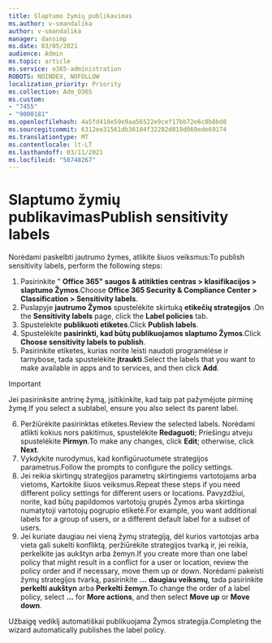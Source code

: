 ```yaml
---
title: Slaptumo žymių publikavimas
ms.author: v-smandalika
author: v-smandalika
manager: dansimp
ms.date: 03/05/2021
audience: Admin
ms.topic: article
ms.service: o365-administration
ROBOTS: NOINDEX, NOFOLLOW
localization_priority: Priority
ms.collection: Adm_O365
ms.custom:
- "7455"
- "9000181"
ms.openlocfilehash: 4a5fd418e59e9aa56522e9cef17bb72e6c8b8bd8
ms.sourcegitcommit: 6312ee31561db36104f32282d019d069ede69174
ms.translationtype: MT
ms.contentlocale: lt-LT
ms.lasthandoff: 03/11/2021
ms.locfileid: "50748267"
---
```

# <a name="publish-sensitivity-labels"></a><span data-ttu-id="13c55-102">Slaptumo žymių publikavimas</span><span class="sxs-lookup"><span data-stu-id="13c55-102">Publish sensitivity labels</span></span>

<span data-ttu-id="13c55-103">Norėdami paskelbti jautrumo žymes, atlikite šiuos veiksmus:</span><span class="sxs-lookup"><span data-stu-id="13c55-103">To publish sensitivity labels, perform the following steps:</span></span>

1. <span data-ttu-id="13c55-104">Pasirinkite " **Office 365" saugos & atitikties centras > klasifikacijos > slaptumo Žymos**.</span><span class="sxs-lookup"><span data-stu-id="13c55-104">Choose **Office 365 Security & Compliance Center > Classification > Sensitivity labels**.</span></span>
2. <span data-ttu-id="13c55-105">Puslapyje **jautrumo Žymos** spustelėkite skirtuką **etikečių strategijos** .</span><span class="sxs-lookup"><span data-stu-id="13c55-105">On the **Sensitivity labels** page, click the **Label policies** tab.</span></span>
3. <span data-ttu-id="13c55-106">Spustelėkite **publikuoti etiketes**.</span><span class="sxs-lookup"><span data-stu-id="13c55-106">Click **Publish labels**.</span></span>
4. <span data-ttu-id="13c55-107">Spustelėkite **pasirinkti, kad būtų publikuojamos slaptumo Žymos**.</span><span class="sxs-lookup"><span data-stu-id="13c55-107">Click **Choose sensitivity labels to publish**.</span></span> 
5. <span data-ttu-id="13c55-108">Pasirinkite etiketes, kurias norite leisti naudoti programėlėse ir tarnybose, tada spustelėkite **įtraukti**.</span><span class="sxs-lookup"><span data-stu-id="13c55-108">Select the labels that you want to make available in apps and to services, and then click **Add**.</span></span>
> [!IMPORTANT]
> <span data-ttu-id="13c55-109">Jei pasirinksite antrinę žymą, įsitikinkite, kad taip pat pažymėjote pirminę žymę.</span><span class="sxs-lookup"><span data-stu-id="13c55-109">If you select a sublabel, ensure you also select its parent label.</span></span>
6. <span data-ttu-id="13c55-110">Peržiūrėkite pasirinktas etiketes.</span><span class="sxs-lookup"><span data-stu-id="13c55-110">Review the selected labels.</span></span> <span data-ttu-id="13c55-111">Norėdami atlikti kokius nors pakitimus, spustelėkite **Redaguoti**; Priešingu atveju spustelėkite **Pirmyn**.</span><span class="sxs-lookup"><span data-stu-id="13c55-111">To make any changes, click **Edit**; otherwise, click **Next**.</span></span>
7. <span data-ttu-id="13c55-112">Vykdykite nurodymus, kad konfigūruotumėte strategijos parametrus.</span><span class="sxs-lookup"><span data-stu-id="13c55-112">Follow the prompts to configure the policy settings.</span></span>
8. <span data-ttu-id="13c55-113">Jei reikia skirtingų strategijos parametrų skirtingiems vartotojams arba vietoms, Kartokite šiuos veiksmus.</span><span class="sxs-lookup"><span data-stu-id="13c55-113">Repeat these steps if you need different policy settings for different users or locations.</span></span> <span data-ttu-id="13c55-114">Pavyzdžiui, norite, kad būtų papildomos vartotojų grupės Žymos arba skirtinga numatytoji vartotojų pogrupio etiketė.</span><span class="sxs-lookup"><span data-stu-id="13c55-114">For example, you want additional labels for a group of users, or a different default label for a subset of users.</span></span>
9. <span data-ttu-id="13c55-115">Jei kuriate daugiau nei vieną žymų strategiją, dėl kurios vartotojas arba vieta gali sukelti konfliktą, peržiūrėkite strategijos tvarką ir, jei reikia, perkelkite jas aukštyn arba žemyn.</span><span class="sxs-lookup"><span data-stu-id="13c55-115">If you create more than one label policy that might result in a conflict for a user or location, review the policy order and if necessary, move them up or down.</span></span> <span data-ttu-id="13c55-116">Norėdami pakeisti žymų strategijos tvarką, pasirinkite **...** **daugiau veiksmų**, tada pasirinkite **perkelti aukštyn** arba **Perkelti žemyn**.</span><span class="sxs-lookup"><span data-stu-id="13c55-116">To change the order of a label policy, select **...** for **More actions**, and then select **Move up** or **Move down**.</span></span>

<span data-ttu-id="13c55-117">Užbaigę vediklį automatiškai publikuojama Žymos strategija.</span><span class="sxs-lookup"><span data-stu-id="13c55-117">Completing the wizard automatically publishes the label policy.</span></span>

